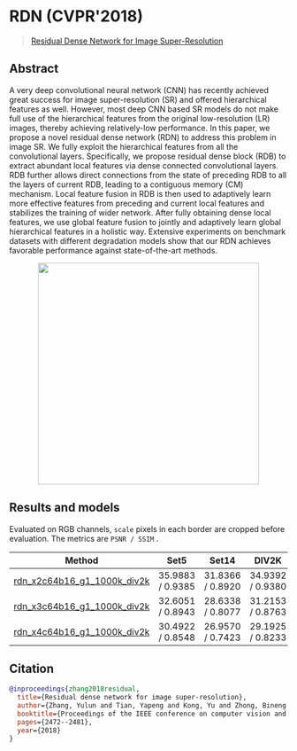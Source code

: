 # RDN (CVPR'2018)

> [Residual Dense Network for Image Super-Resolution](https://arxiv.org/abs/1802.08797)

<!-- [ALGORITHM] -->

## Abstract

<!-- [ABSTRACT] -->

A very deep convolutional neural network (CNN) has recently achieved great success for image super-resolution (SR) and offered hierarchical features as well. However, most deep CNN based SR models do not make full use of the hierarchical features from the original low-resolution (LR) images, thereby achieving relatively-low performance. In this paper, we propose a novel residual dense network (RDN) to address this problem in image SR. We fully exploit the hierarchical features from all the convolutional layers. Specifically, we propose residual dense block (RDB) to extract abundant local features via dense connected convolutional layers. RDB further allows direct connections from the state of preceding RDB to all the layers of current RDB, leading to a contiguous memory (CM) mechanism. Local feature fusion in RDB is then used to adaptively learn more effective features from preceding and current local features and stabilizes the training of wider network. After fully obtaining dense local features, we use global feature fusion to jointly and adaptively learn global hierarchical features in a holistic way. Extensive experiments on benchmark datasets with different degradation models show that our RDN achieves favorable performance against state-of-the-art methods.

<!-- [IMAGE] -->
<div align=center >
 <img src="https://user-images.githubusercontent.com/7676947/144034203-c3a4ac55-d815-4180-a345-f80ab5ca68b6.png" width="400"/>
</div >

## Results and models

Evaluated on RGB channels, `scale` pixels in each border are cropped before evaluation.
The metrics are `PSNR / SSIM` .

|                                         Method                                         |       Set5       |      Set14       |      DIV2K       |                                                                                                                   Download                                                                                                                    |
| :------------------------------------------------------------------------------------: | :--------------: | :--------------: | :--------------: | :-------------------------------------------------------------------------------------------------------------------------------------------------------------------------------------------------------------------------------------------: |
| [rdn_x2c64b16_g1_1000k_div2k](/configs/restorers/rdn/rdn_x2c64b16_g1_1000k_div2k.py) | 35.9883 / 0.9385 | 31.8366 / 0.8920 | 34.9392 / 0.9380 | [model](https://download.openmmlab.com/mmediting/restorers/rdn/rdn_x2c64b16_g1_1000k_div2k_20210419-dc146009.pth) \| [log](https://download.openmmlab.com/mmediting/restorers/rdn/rdn_x2c64b16_g1_1000k_div2k_20210419-dc146009.log.json) |
| [rdn_x3c64b16_g1_1000k_div2k](/configs/restorers/rdn/rdn_x3c64b16_g1_1000k_div2k.py) | 32.6051 / 0.8943 | 28.6338 / 0.8077 | 31.2153 / 0.8763 | [model](https://download.openmmlab.com/mmediting/restorers/rdn/rdn_x3c64b16_g1_1000k_div2k_20210419-b93cb6aa.pth) \| [log](https://download.openmmlab.com/mmediting/restorers/rdn/rdn_x3c64b16_g1_1000k_div2k_20210419-b93cb6aa.log.json) |
| [rdn_x4c64b16_g1_1000k_div2k](/configs/restorers/rdn/rdn_x4c64b16_g1_1000k_div2k.py) | 30.4922 / 0.8548 | 26.9570 / 0.7423 | 29.1925 / 0.8233 | [model](https://download.openmmlab.com/mmediting/restorers/rdn/rdn_x4c64b16_g1_1000k_div2k_20210419-3577d44f.pth) \| [log](https://download.openmmlab.com/mmediting/restorers/rdn/rdn_x4c64b16_g1_1000k_div2k_20210419-3577d44f.log.json) |


## Citation

```bibtex
@inproceedings{zhang2018residual,
  title={Residual dense network for image super-resolution},
  author={Zhang, Yulun and Tian, Yapeng and Kong, Yu and Zhong, Bineng and Fu, Yun},
  booktitle={Proceedings of the IEEE conference on computer vision and pattern recognition},
  pages={2472--2481},
  year={2018}
}
```
